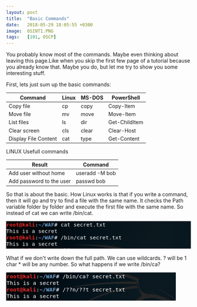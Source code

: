 ```yaml
---
layout: post
title:  "Basic Commands"
date:   2018-05-29 18:05:55 +0300
image:  OSINT1.PNG
tags:   [101, OSCP]
---
```

You probably know most of the commands. Maybe even thinking about leaving this page.Like when you skip the first few page of a tutorial because you already know that. Maybe you do, but let me try to show you some interesting stuff.

First, lets just sum up the basic commands:

| Command              | Linux | MS-DOS | PowerShell    |
|----------------------|-------|--------|---------------|
| Copy file            | cp    | copy   | Copy-Item     |
| Move file            | mv    | move   | Move-Item     |
| List files           | ls    | dir    | Get-ChildItem |
| Clear screen         | cls   | clear  | Clear-Host    |
| Display File Content | cat   | type   | Get-Content   |

LINUX
Usefull commands

| Result                   | Command        |
|--------------------------|----------------|
| Add user without home    | useradd -M bob |
| Add password to the user | passwd bob     |


So that is about the basic. How Linux works is that if you write a command, then it will go and try to find a file with the same name. It checks the Path variable folder by folder and execute the first file with the same name. So instead of cat we can write /bin/cat.

![Full Path Cat](/img/full-path-cat.png)

What if we don't write down the full path. We can use wildcards. ? will be 1 char * will be any number. So what happens if we write /bin/ca? 

![Wildcards](/img/wildcards.png)
